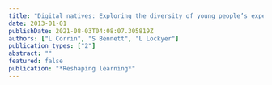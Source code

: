 ```yaml
---
title: "Digital natives: Exploring the diversity of young people’s experience with technology"
date: 2013-01-01
publishDate: 2021-08-03T04:08:07.305819Z
authors: ["L Corrin", "S Bennett", "L Lockyer"]
publication_types: ["2"]
abstract: ""
featured: false
publication: "*Reshaping learning*"
---
```


